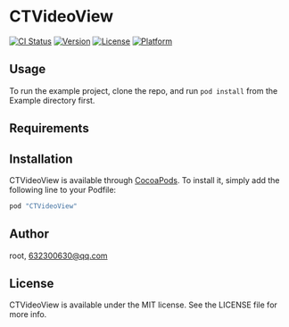 # CTVideoView

[![CI Status](http://img.shields.io/travis/root/CTVideoView.svg?style=flat)](https://travis-ci.org/root/CTVideoView)
[![Version](https://img.shields.io/cocoapods/v/CTVideoView.svg?style=flat)](http://cocoapods.org/pods/CTVideoView)
[![License](https://img.shields.io/cocoapods/l/CTVideoView.svg?style=flat)](http://cocoapods.org/pods/CTVideoView)
[![Platform](https://img.shields.io/cocoapods/p/CTVideoView.svg?style=flat)](http://cocoapods.org/pods/CTVideoView)

## Usage

To run the example project, clone the repo, and run `pod install` from the Example directory first.

## Requirements

## Installation

CTVideoView is available through [CocoaPods](http://cocoapods.org). To install
it, simply add the following line to your Podfile:

```ruby
pod "CTVideoView"
```

## Author

root, 632300630@qq.com

## License

CTVideoView is available under the MIT license. See the LICENSE file for more info.
